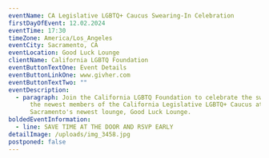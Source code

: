 ```yaml
---
eventName: CA Legislative LGBTQ+ Caucus Swearing-In Celebration
firstDayOfEvent: 12.02.2024
eventTime: 17:30
timeZone: America/Los_Angeles
eventCity: Sacramento, CA
eventLocation: Good Luck Lounge
clientName: California LGBTQ Foundation
eventButtonTextOne: Event Details
eventButtonLinkOne: www.givher.com
eventButtonTextTwo: ""
eventDescription:
  - paragraph: Join the California LGBTQ Foundation to celebrate the swearing-in of
      the newest members of the California Legislative LGBTQ+ Caucus at
      Sacramento's newest lounge, Good Luck Lounge.
boldedEventInformation:
  - line: SAVE TIME AT THE DOOR AND RSVP EARLY
detailImage: /uploads/img_3458.jpg
postponed: false
---
```

